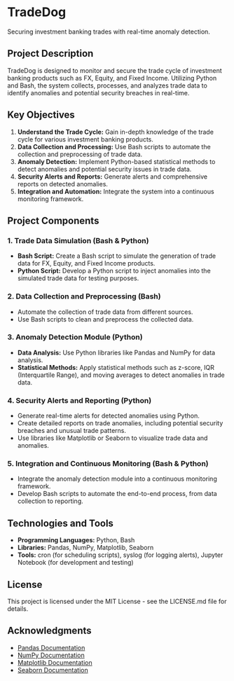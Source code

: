 # TradeDog
Securing investment banking trades with real-time anomaly detection.

## Project Description
TradeDog is designed to monitor and secure the trade cycle of investment banking products such as FX, Equity, and Fixed Income. Utilizing Python and Bash, the system collects, processes, and analyzes trade data to identify anomalies and potential security breaches in real-time.

## Key Objectives
1. **Understand the Trade Cycle:** Gain in-depth knowledge of the trade cycle for various investment banking products.
2. **Data Collection and Processing:** Use Bash scripts to automate the collection and preprocessing of trade data.
3. **Anomaly Detection:** Implement Python-based statistical methods to detect anomalies and potential security issues in trade data.
4. **Security Alerts and Reports:** Generate alerts and comprehensive reports on detected anomalies.
5. **Integration and Automation:** Integrate the system into a continuous monitoring framework.

## Project Components

### 1. Trade Data Simulation (Bash & Python)
- **Bash Script:** Create a Bash script to simulate the generation of trade data for FX, Equity, and Fixed Income products.
- **Python Script:** Develop a Python script to inject anomalies into the simulated trade data for testing purposes.

### 2. Data Collection and Preprocessing (Bash)
- Automate the collection of trade data from different sources.
- Use Bash scripts to clean and preprocess the collected data.

### 3. Anomaly Detection Module (Python)
- **Data Analysis:** Use Python libraries like Pandas and NumPy for data analysis.
- **Statistical Methods:** Apply statistical methods such as z-score, IQR (Interquartile Range), and moving averages to detect anomalies in trade data.

### 4. Security Alerts and Reporting (Python)
- Generate real-time alerts for detected anomalies using Python.
- Create detailed reports on trade anomalies, including potential security breaches and unusual trade patterns.
- Use libraries like Matplotlib or Seaborn to visualize trade data and anomalies.

### 5. Integration and Continuous Monitoring (Bash & Python)
- Integrate the anomaly detection module into a continuous monitoring framework.
- Develop Bash scripts to automate the end-to-end process, from data collection to reporting.

## Technologies and Tools
- **Programming Languages:** Python, Bash
- **Libraries:** Pandas, NumPy, Matplotlib, Seaborn
- **Tools:** cron (for scheduling scripts), syslog (for logging alerts), Jupyter Notebook (for development and testing)

## License
This project is licensed under the MIT License - see the LICENSE.md file for details.

## Acknowledgments
- [Pandas Documentation](https://pandas.pydata.org/pandas-docs/stable/)
- [NumPy Documentation](https://numpy.org/doc/)
- [Matplotlib Documentation](https://matplotlib.org/stable/contents.html)
- [Seaborn Documentation](https://seaborn.pydata.org/)

